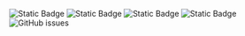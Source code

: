![Static Badge](https://img.shields.io/badge/blacklists-60-000000) ![Static Badge](https://img.shields.io/badge/blacklisted-2881009-cc0000) ![Static Badge](https://img.shields.io/badge/whitelisted-2243-00CC00) ![Static Badge](https://img.shields.io/badge/streaming_blacklist-28107-000000) ![GitHub issues](https://img.shields.io/github/issues/fabriziosalmi/blacklists)
